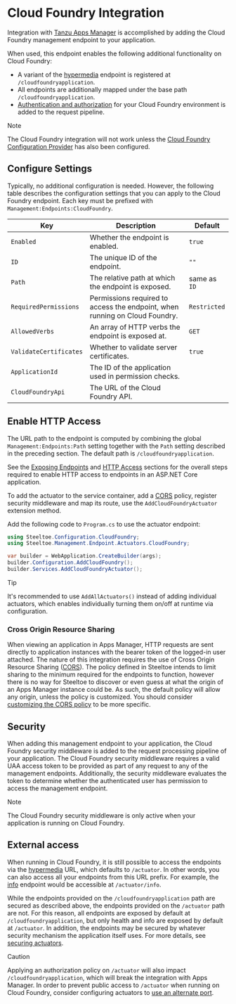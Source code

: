 # Cloud Foundry Integration

Integration with [Tanzu Apps Manager](https://techdocs.broadcom.com/us/en/vmware-tanzu/platform/tanzu-platform-for-cloud-foundry/10-0/tpcf/console-index.html) is accomplished by adding the Cloud Foundry management endpoint to your application.

When used, this endpoint enables the following additional functionality on Cloud Foundry:

* A variant of the [hypermedia](./hypermedia.md) endpoint is registered at `/cloudfoundryapplication`.
* All endpoints are additionally mapped under the base path `/cloudfoundryapplication`.
* [Authentication and authorization](#security) for your Cloud Foundry environment is added to the request pipeline.

> [!NOTE]
> The Cloud Foundry integration will not work unless the [Cloud Foundry Configuration Provider](../configuration/cloud-foundry-provider.md) has also been configured.

## Configure Settings

Typically, no additional configuration is needed. However, the following table describes the configuration settings that you can apply to the Cloud Foundry endpoint.
Each key must be prefixed with `Management:Endpoints:CloudFoundry`.

| Key | Description | Default |
| --- | --- | --- |
| `Enabled` | Whether the endpoint is enabled. | `true` |
| `ID` | The unique ID of the endpoint. | `""` |
| `Path` | The relative path at which the endpoint is exposed. | same as `ID` |
| `RequiredPermissions` | Permissions required to access the endpoint, when running on Cloud Foundry. | `Restricted` |
| `AllowedVerbs` | An array of HTTP verbs the endpoint is exposed at. | `GET` |
| `ValidateCertificates` | Whether to validate server certificates. | `true` |
| `ApplicationId` | The ID of the application used in permission checks. | |
| `CloudFoundryApi` | The URL of the Cloud Foundry API. | |

## Enable HTTP Access

The URL path to the endpoint is computed by combining the global `Management:Endpoints:Path` setting together with the `Path` setting described in the preceding section.
The default path is `/cloudfoundryapplication`.

See the [Exposing Endpoints](./using-endpoints.md#exposing-endpoints) and [HTTP Access](./using-endpoints.md#http-access) sections for the overall steps required to enable HTTP access to endpoints in an ASP.NET Core application.

To add the actuator to the service container, add a [CORS](#cross-origin-resource-sharing) policy, register security middleware and map its route, use the `AddCloudFoundryActuator` extension method.

Add the following code to `Program.cs` to use the actuator endpoint:

```csharp
using Steeltoe.Configuration.CloudFoundry;
using Steeltoe.Management.Endpoint.Actuators.CloudFoundry;

var builder = WebApplication.CreateBuilder(args);
builder.Configuration.AddCloudFoundry();
builder.Services.AddCloudFoundryActuator();
```

> [!TIP]
> It's recommended to use `AddAllActuators()` instead of adding individual actuators,
> which enables individually turning them on/off at runtime via configuration.

### Cross Origin Resource Sharing

When viewing an application in Apps Manager, HTTP requests are sent directly to application instances with the bearer token of the logged-in user attached.
The nature of this integration requires the use of Cross Origin Resource Sharing ([CORS](https://developer.mozilla.org/en-US/docs/Web/HTTP/CORS)).
The policy defined in Steeltoe intends to limit sharing to the minimum required for the endpoints to function, however there is no way for Steeltoe to discover or even guess at what the origin of an Apps Manager instance could be.
As such, the default policy will allow any origin, unless the policy is customized. You should consider [customizing the CORS policy](./using-endpoints.md#customizing-the-cors-policy) to be more specific.

## Security

When adding this management endpoint to your application, the Cloud Foundry security middleware is added to the request processing pipeline of your application.
The Cloud Foundry security middleware requires a valid UAA access token to be provided as part of any request to any of the management endpoints.
Additionally, the security middleware evaluates the token to determine whether the authenticated user has permission to access the management endpoint.

> [!NOTE]
> The Cloud Foundry security middleware is only active when your application is running on Cloud Foundry.

## External access

When running in Cloud Foundry, it is still possible to access the endpoints via the [hypermedia](./hypermedia.md) URL, which defaults to `/actuator`.
In other words, you can also access all your endpoints from this URL prefix. For example, the [info](./info.md) endpoint would be accessible at `/actuator/info`.

While the endpoints provided on the `/cloudfoundryapplication` path are secured as described above, the endpoints provided on the `/actuator` path are not.
For this reason, all endpoints are exposed by default at `/cloudfoundryapplication`, but only health and info are exposed by default at `/actuator`.
In addition, the endpoints may be secured by whatever security mechanism the application itself uses. For more details, see [securing actuators](./using-endpoints.md#securing-endpoints).

> [!CAUTION]
> Applying an authorization policy on `/actuator` will also impact `/cloudfoundryapplication`, which will break the integration with Apps Manager.
> In order to prevent public access to `/actuator` when running on Cloud Foundry, consider configuring actuators to [use an alternate port](./using-endpoints.md#configure-global-settings).
